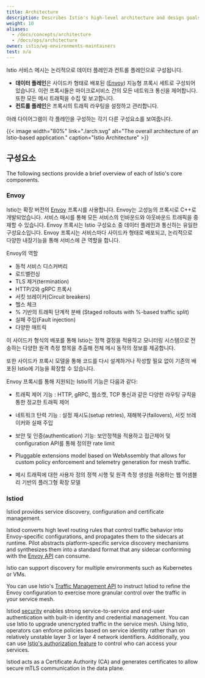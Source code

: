 ```yaml
---
title: Architecture
description: Describes Istio's high-level architecture and design goals.
weight: 10
aliases:
  - /docs/concepts/architecture
  - /docs/ops/architecture
owner: istio/wg-environments-maintainers
test: n/a
---
```

Istio 서비스 메시는 논리적으로 데이터 플레인과 컨트롤 플레인으로 구성됩니다.

* **데이터 플레인**은 사이드카 형태로 배포된 ([Envoy](https://www.envoyproxy.io/)) 지능형 프록시 세트로 구성되어 있습니다. 이런 프록시들은 마이크로서비스 간의 모든 네트워크 통신을 제어합니다. 또한 모든 메시 트래픽을 수집 및 보고합니다.
* **컨트롤 플레인**은 프록시의 트래픽 라우팅을 설정하고 관리합니다.

아래 다이어그램이 각 플레인을 구성하는 각기 다른 구성요소를 보여줍니다.

{{< image width="80%"
    link="./arch.svg"
    alt="The overall architecture of an Istio-based application."
    caption="Istio Architecture"
    >}}

## 구성요소

The following sections provide a brief overview of each of Istio's core components.

### Envoy

Istio는 확장 버전의 
[Envoy](https://www.envoyproxy.io/) 프록시를 사용합니다. Envoy는 고성능의 프록시로 C++로 개발되었습니다. 서비스 매시를 통해 모든 서비스의 인바운드와 아웃바운드 트래픽을 중재할 수 있습니다.
Envoy 프록시는 Istio 구성요소 중 데이터 플레인과 통신하는 유일한 구성요소입니다.
Envoy 프록시는 서비스마다 사이드카 형태로 배포되고, 논리적으로 다양한 내장기능을 통해 서비스에 큰 역할을 합니다.

Envoy의 역할
* 동적 서비스 디스커버리
* 로드밸런싱
* TLS 제거(termination)
* HTTP/2와 gRPC 프록시
* 서킷 브레이커(Circuit breakers)
* 헬스 체크
* % 기반의 트래픽 단계적 분배 (Staged rollouts with %-based traffic split)
* 실패 주입(Fault injection)
* 다양한 매트릭

이 사이드카 형식의 배포를 통해 Istio는 정책 결정을 적용하고 모니터링 시스템으로 전송하는 다양한 원격 측정 항목을 추출해 전체 메시 동작의 정보를 제공합니다.

또한 사이드카 프록시 모델을 통해 코드를 다시 설계하거나 작성할 필요 없이 기존의 배포된 Istio에 기능을 확장할 수 있습니다.

Envoy 프록시를 통해 지원되는 Istio의 기능은 다음과 같다:
* 트래픽 제어 기능 : HTTP, gRPC, 웹소켓, TCP 통신과 같은 다양한 라우팅 규칙을 통한 정교한 트래픽 제어

* 네트워크 탄력 기능 : 설정 재시도(setup retries), 재해복구(failovers), 서킷 브레이커와 실패 주입 

* 보안 및 인증(authentication) 기능: 보안정책을 적용하고 접근제어 및 configuration API를 통해 정의한 rate limit

* Pluggable extensions model based on WebAssembly that allows for custom policy enforcement and telemetry generation for mesh traffic.
* 메시 트래픽에 대한 사용자 정의 정책 시행 및 원격 측정 생성을 허용하는 웹 어샘블리 기반의 플러그형 확장 모델
  
### Istiod

Istiod provides service discovery, configuration and certificate management.

Istiod converts high level routing rules that control traffic behavior into
Envoy-specific configurations, and propagates them to the sidecars at runtime.
Pilot abstracts platform-specific service discovery mechanisms and synthesizes
them into a standard format that any sidecar conforming with the
[Envoy API](https://www.envoyproxy.io/docs/envoy/latest/api/api) can consume.

Istio can support discovery for multiple environments such as Kubernetes or VMs.

You can use Istio's
[Traffic Management API](/docs/concepts/traffic-management/#introducing-istio-traffic-management)
to instruct Istiod to refine the Envoy configuration to exercise more granular control
over the traffic in your service mesh.

Istiod [security](/docs/concepts/security/) enables strong service-to-service and
end-user authentication with built-in identity and credential management. You
can use Istio to upgrade unencrypted traffic in the service mesh. Using
Istio, operators can enforce policies based on service identity rather than
on relatively unstable layer 3 or layer 4 network identifiers.
Additionally, you can use [Istio's authorization feature](/docs/concepts/security/#authorization)
to control who can access your services.

Istiod acts as a Certificate Authority (CA) and generates certificates to allow
secure mTLS communication in the data plane.

